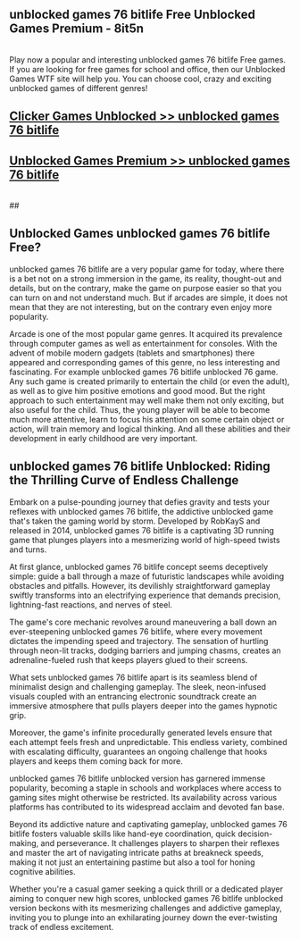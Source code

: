 ## unblocked games 76 bitlife Free Unblocked Games Premium - 8it5n <br>
<br>
Play now a popular and interesting unblocked games 76 bitlife Free games. If you are looking for free games for school and office, then our Unblocked Games WTF site will help you. You can choose cool, crazy and exciting unblocked games of different genres!


##  [Clicker Games Unblocked >> unblocked games 76 bitlife](http://freeplayer.one?title=unblocked_games_76_bitlife&ref=05)

##  [Unblocked Games Premium >> unblocked games 76 bitlife](http://freeplayer.one?title=unblocked_games_76_bitlife&ref=05)
  <br>
  ##



## Unblocked Games unblocked games 76 bitlife Free?

unblocked games 76 bitlife are a very popular game for today, where there is a bet not on a strong immersion in the game, its reality, thought-out and details, but on the contrary, make the game on purpose easier so that you can turn on and not understand much. But if arcades are simple, it does not mean that they are not interesting, but on the contrary even enjoy more popularity.

Arcade is one of the most popular game genres. It acquired its prevalence through computer games as well as entertainment for consoles. With the advent of mobile modern gadgets (tablets and smartphones) there appeared and corresponding games of this genre, no less interesting and fascinating. For example unblocked games 76 bitlife unblocked 76 game. Any such game is created primarily to entertain the child (or even the adult), as well as to give him positive emotions and good mood. But the right approach to such entertainment may well make them not only exciting, but also useful for the child. Thus, the young player will be able to become much more attentive, learn to focus his attention on some certain object or action, will train memory and logical thinking. And all these abilities and their development in early childhood are very important.

##  unblocked games 76 bitlife Unblocked: Riding the Thrilling Curve of Endless Challenge

Embark on a pulse-pounding journey that defies gravity and tests your reflexes with unblocked games 76 bitlife, the addictive unblocked game that's taken the gaming world by storm. Developed by RobKayS and released in 2014, unblocked games 76 bitlife is a captivating 3D running game that plunges players into a mesmerizing world of high-speed twists and turns.

At first glance, unblocked games 76 bitlife concept seems deceptively simple: guide a ball through a maze of futuristic landscapes while avoiding obstacles and pitfalls. However, its devilishly straightforward gameplay swiftly transforms into an electrifying experience that demands precision, lightning-fast reactions, and nerves of steel.

The game's core mechanic revolves around maneuvering a ball down an ever-steepening unblocked games 76 bitlife, where every movement dictates the impending speed and trajectory. The sensation of hurtling through neon-lit tracks, dodging barriers and jumping chasms, creates an adrenaline-fueled rush that keeps players glued to their screens.

What sets unblocked games 76 bitlife apart is its seamless blend of minimalist design and challenging gameplay. The sleek, neon-infused visuals coupled with an entrancing electronic soundtrack create an immersive atmosphere that pulls players deeper into the games hypnotic grip.

Moreover, the game's infinite procedurally generated levels ensure that each attempt feels fresh and unpredictable. This endless variety, combined with escalating difficulty, guarantees an ongoing challenge that hooks players and keeps them coming back for more.

unblocked games 76 bitlife unblocked version has garnered immense popularity, becoming a staple in schools and workplaces where access to gaming sites might otherwise be restricted. Its availability across various platforms has contributed to its widespread acclaim and devoted fan base.

Beyond its addictive nature and captivating gameplay, unblocked games 76 bitlife fosters valuable skills like hand-eye coordination, quick decision-making, and perseverance. It challenges players to sharpen their reflexes and master the art of navigating intricate paths at breakneck speeds, making it not just an entertaining pastime but also a tool for honing cognitive abilities.

Whether you're a casual gamer seeking a quick thrill or a dedicated player aiming to conquer new high scores, unblocked games 76 bitlife unblocked version beckons with its mesmerizing challenges and addictive gameplay, inviting you to plunge into an exhilarating journey down the ever-twisting track of endless excitement.